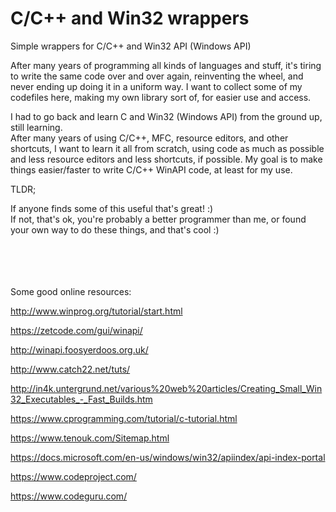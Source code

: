 # C/C++ and Win32 wrappers
Simple wrappers for C/C++ and Win32 API (Windows API)

After many years of programming all kinds of languages and stuff, it's tiring to write the same code over and over again, reinventing the wheel, and never ending up doing it in a uniform way. I want to collect some of my codefiles here, making my own library sort of, for easier use and access.<br>

I had to go back and learn C and Win32 (Windows API) from the ground up, still learning.<br>
After many years of using C/C++, MFC, resource editors, and other shortcuts, I want to learn it all from scratch, using code as much as possible and less resource editors and less shortcuts, if possible. My goal is to make things easier/faster to write C/C++ WinAPI code, at least for my use.

TLDR;<br>

If anyone finds some of this useful that's great! :)<br>
If not, that's ok, you're probably a better programmer than me, or found your own way to do these things, and that's cool :)


<br><br><br><br>
Some good online resources:

http://www.winprog.org/tutorial/start.html

https://zetcode.com/gui/winapi/

http://winapi.foosyerdoos.org.uk/

http://www.catch22.net/tuts/

http://in4k.untergrund.net/various%20web%20articles/Creating_Small_Win32_Executables_-_Fast_Builds.htm

https://www.cprogramming.com/tutorial/c-tutorial.html

https://www.tenouk.com/Sitemap.html

https://docs.microsoft.com/en-us/windows/win32/apiindex/api-index-portal

https://www.codeproject.com/

https://www.codeguru.com/

